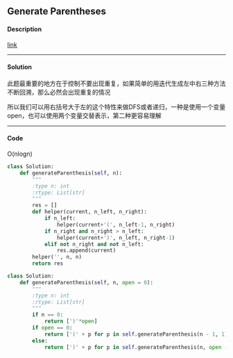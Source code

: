## Generate Parentheses

#### Description

[link](https://leetcode.com/problems/generate-parentheses/)

---

#### Solution

此题最重要的地方在于控制不要出现重复，如果简单的用迭代生成左中右三种方法不断回溯，那么必然会出现重复的情况

所以我们可以用右括号大于左的这个特性来做DFS或者递归，一种是使用一个变量open，也可以使用两个变量交替表示，第二种更容易理解

---

#### Code

O(nlogn)

```python
class Solution:
    def generateParenthesis(self, n):
        """
        :type n: int
        :rtype: List[str]
        """
        res = []
        def helper(current, n_left, n_right):
            if n_left:
                helper(current+'(', n_left-1, n_right)
            if n_right and n_right > n_left:
                helper(current+')', n_left, n_right-1)
            elif not n_right and not n_left:
                res.append(current)
        helper('', n, n)
        return res

class Solution:
    def generateParenthesis(self, n, open = 0):
        """
        :type n: int
        :rtype: List[str]
        """
        if n == 0:
            return [')'*open]
        if open == 0:
            return ['(' + p for p in self.generateParenthesis(n - 1, 1)]
        else:
            return [')' + p for p in self.generateParenthesis(n, open - 1)] + ['(' + p for p in self.generateParenthesis(n - 1, open + 1)]
```
